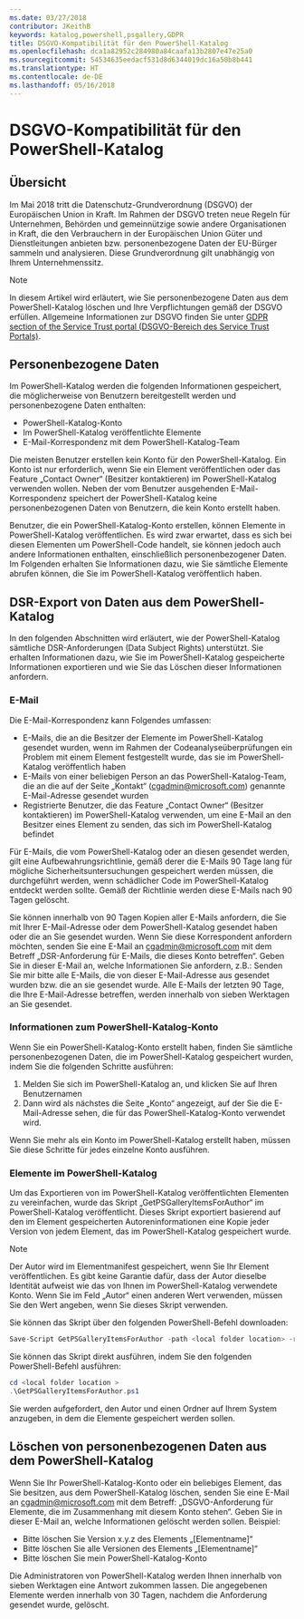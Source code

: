 ```yaml
---
ms.date: 03/27/2018
contributor: JKeithB
keywords: katalog,powershell,psgallery,GDPR
title: DSGVO-Kompatibilität für den PowerShell-Katalog
ms.openlocfilehash: dca1a82952c284980a84caafa13b2807e47e25a0
ms.sourcegitcommit: 54534635eedacf531d8d6344019dc16a50b8b441
ms.translationtype: HT
ms.contentlocale: de-DE
ms.lasthandoff: 05/16/2018
---
```

# <a name="powershell-gallery-gdpr-compliance"></a>DSGVO-Kompatibilität für den PowerShell-Katalog

## <a name="overview"></a>Übersicht

Im Mai 2018 tritt die Datenschutz-Grundverordnung (DSGVO) der Europäischen Union in Kraft.
Im Rahmen der DSGVO treten neue Regeln für Unternehmen, Behörden und gemeinnützige sowie andere Organisationen in Kraft, die den Verbrauchern in der Europäischen Union Güter und Dienstleitungen anbieten bzw. personenbezogene Daten der EU-Bürger sammeln und analysieren.
Diese Grundverordnung gilt unabhängig von Ihrem Unternehmenssitz.

> [!NOTE]
> In diesem Artikel wird erläutert, wie Sie personenbezogene Daten aus dem PowerShell-Katalog löschen und Ihre Verpflichtungen gemäß der DSGVO erfüllen. Allgemeine Informationen zur DSGVO finden Sie unter [GDPR section of the Service Trust portal (DSGVO-Bereich des Service Trust Portals)](https://servicetrust.microsoft.com/ViewPage/GDPRGetStarted).

## <a name="personally-identifiable-data"></a>Personenbezogene Daten

Im PowerShell-Katalog werden die folgenden Informationen gespeichert, die möglicherweise von Benutzern bereitgestellt werden und personenbezogene Daten enthalten:

* PowerShell-Katalog-Konto
* Im PowerShell-Katalog veröffentlichte Elemente
* E-Mail-Korrespondenz mit dem PowerShell-Katalog-Team

Die meisten Benutzer erstellen kein Konto für den PowerShell-Katalog.
Ein Konto ist nur erforderlich, wenn Sie ein Element veröffentlichen oder das Feature „Contact Owner“ (Besitzer kontaktieren) im PowerShell-Katalog verwenden wollen.
Neben der vom Benutzer ausgehenden E-Mail-Korrespondenz speichert der PowerShell-Katalog keine personenbezogenen Daten von Benutzern, die kein Konto erstellt haben.

Benutzer, die ein PowerShell-Katalog-Konto erstellen, können Elemente in PowerShell-Katalog veröffentlichen.
Es wird zwar erwartet, dass es sich bei diesen Elementen um PowerShell-Code handelt, sie können jedoch auch andere Informationen enthalten, einschließlich personenbezogener Daten.
Im Folgenden erhalten Sie Informationen dazu, wie Sie sämtliche Elemente abrufen können, die Sie im PowerShell-Katalog veröffentlich haben.

## <a name="dsr-export-of-powershell-gallery-data"></a>DSR-Export von Daten aus dem PowerShell-Katalog

In den folgenden Abschnitten wird erläutert, wie der PowerShell-Katalog sämtliche DSR-Anforderungen (Data Subject Rights) unterstützt. Sie erhalten Informationen dazu, wie Sie im PowerShell-Katalog gespeicherte Informationen exportieren und wie Sie das Löschen dieser Informationen anfordern.

### <a name="email"></a>E-Mail

Die E-Mail-Korrespondenz kann Folgendes umfassen:

* E-Mails, die an die Besitzer der Elemente im PowerShell-Katalog gesendet wurden, wenn im Rahmen der Codeanalyseüberprüfungen ein Problem mit einem Element festgestellt wurde, das sie im PowerShell-Katalog veröffentlich haben
* E-Mails von einer beliebigen Person an das PowerShell-Katalog-Team, die an die auf der Seite „Kontakt“ (cgadmin@microsoft.com) genannte E-Mail-Adresse gesendet wurden
* Registrierte Benutzer, die das Feature „Contact Owner“ (Besitzer kontaktieren) im PowerShell-Katalog verwenden, um eine E-Mail an den Besitzer eines Element zu senden, das sich im PowerShell-Katalog befindet

Für E-Mails, die vom PowerShell-Katalog oder an diesen gesendet werden, gilt eine Aufbewahrungsrichtlinie, gemäß derer die E-Mails 90 Tage lang für mögliche Sicherheitsuntersuchungen gespeichert werden müssen, die durchgeführt werden, wenn schädlicher Code im PowerShell-Katalog entdeckt werden sollte.
Gemäß der Richtlinie werden diese E-Mails nach 90 Tagen gelöscht.

Sie können innerhalb von 90 Tagen Kopien aller E-Mails anfordern, die Sie mit Ihrer E-Mail-Adresse oder dem PowerShell-Katalog gesendet haben oder die an Sie gesendet wurden.
Wenn Sie diese Korrespondent anfordern möchten, senden Sie eine E-Mail an cgadmin@microsoft.com mit dem Betreff „DSR-Anforderung für E-Mails, die dieses Konto betreffen“.
Geben Sie in dieser E-Mail an, welche Informationen Sie anfordern, z.B.: Senden Sie mir bitte alle E-Mails, die von dieser E-Mail-Adresse aus gesendet wurden bzw. die an sie gesendet wurde. Alle E-Mails der letzten 90 Tage, die Ihre E-Mail-Adresse betreffen, werden innerhalb von sieben Werktagen an Sie gesendet.

### <a name="powershell-gallery-account-information"></a>Informationen zum PowerShell-Katalog-Konto

Wenn Sie ein PowerShell-Katalog-Konto erstellt haben, finden Sie sämtliche personenbezogenen Daten, die im PowerShell-Katalog gespeichert wurden, indem Sie die folgenden Schritte ausführen:

1. Melden Sie sich im PowerShell-Katalog an, und klicken Sie auf Ihren Benutzernamen
2. Dann wird als nächstes die Seite „Konto“ angezeigt, auf der Sie die E-Mail-Adresse sehen, die für das PowerShell-Katalog-Konto verwendet wird.

Wenn Sie mehr als ein Konto im PowerShell-Katalog erstellt haben, müssen Sie diese Schritte für jedes einzelne Konto ausführen.

### <a name="items-in-the-powershell-gallery"></a>Elemente im PowerShell-Katalog

Um das Exportieren von im PowerShell-Katalog veröffentlichten Elementen zu vereinfachen, wurde das Skript „GetPSGalleryItemsForAuthor“ im PowerShell-Katalog veröffentlicht.
Dieses Skript exportiert basierend auf den im Element gespeicherten Autoreninformationen eine Kopie jeder Version von jedem Element, das im PowerShell-Katalog gespeichert wurde.

> [!NOTE]
> Der Autor wird im Elementmanifest gespeichert, wenn Sie Ihr Element veröffentlichen.
> Es gibt keine Garantie dafür, dass der Autor dieselbe Identität aufweist wie das von Ihnen im PowerShell-Katalog verwendete Konto.
> Wenn Sie im Feld „Autor“ einen anderen Wert verwenden, müssen Sie den Wert angeben, wenn Sie dieses Skript verwenden.

Sie können das Skript über den folgenden PowerShell-Befehl downloaden:

```powershell
Save-Script GetPSGalleryItemsForAuthor -path <local folder location> -repository psgallery
```

Sie können das Skript direkt ausführen, indem Sie den folgenden PowerShell-Befehl ausführen:

```powershell
cd <local folder location >
.\GetPSGalleryItemsForAuthor.ps1
```

Sie werden aufgefordert, den Autor und einen Ordner auf Ihrem System anzugeben, in dem die Elemente gespeichert werden sollen.

## <a name="deleting-personal-data-from-the-powershell-gallery"></a>Löschen von personenbezogenen Daten aus dem PowerShell-Katalog

Wenn Sie Ihr PowerShell-Katalog-Konto oder ein beliebiges Element, das Sie besitzen, aus dem PowerShell-Katalog löschen, senden Sie eine E-Mail an cgadmin@microsoft.com mit dem Betreff: „DSGVO-Anforderung für Elemente, die im Zusammenhang mit diesem Konto stehen“.
Geben Sie in dieser E-Mail an, welche Informationen gelöscht werden sollen. Beispiel:

* Bitte löschen Sie Version x.y.z des Elements „[Elementname]“
* Bitte löschen Sie alle Versionen des Elements „[Elementname]“
* Bitte löschen Sie mein PowerShell-Katalog-Konto

Die Administratoren von PowerShell-Katalog werden Ihnen innerhalb von sieben Werktagen eine Antwort zukommen lassen.
Die angegebenen Elemente werden innerhalb von 30 Tagen, nachdem die Anforderung gesendet wurde, gelöscht.
